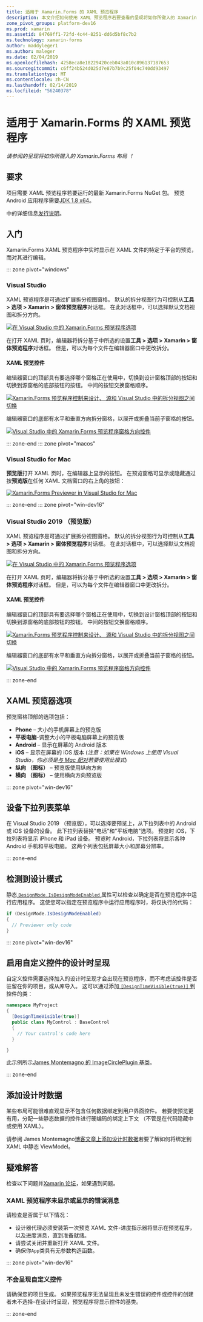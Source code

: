 ```yaml
---
title: 适用于 Xamarin.Forms 的 XAML 预览程序
description: 本文介绍如何使用 XAML 预览程序若要查看的呈现将如你所键入的 Xamarin.Forms 布局。 XAML 预览程序现已推出 Visual Studio 2017、 Visual Studio for Mac 和 Visual Studio 2019 （预览版）。
zone_pivot_groups: platform-dev16
ms.prod: xamarin
ms.assetid: 84769ff1-72fd-4c44-8251-dd6d5bf8c7b2
ms.technology: xamarin-forms
author: maddyleger1
ms.author: maleger
ms.date: 02/04/2019
ms.openlocfilehash: 4258eca8e18229420ceb043a010c896137187653
ms.sourcegitcommit: c6ff24b524d025d7e87b7b9c25f04c740dd93497
ms.translationtype: MT
ms.contentlocale: zh-CN
ms.lasthandoff: 02/14/2019
ms.locfileid: "56240378"
---
```

# <a name="xaml-previewer-for-xamarinforms"></a>适用于 Xamarin.Forms 的 XAML 预览程序

_请参阅的呈现将如你所键入的 Xamarin.Forms 布局 ！_

## <a name="requirements"></a>要求

项目需要 XAML 预览程序若要运行的最新 Xamarin.Forms NuGet 包。 预览 Android 应用程序需要[JDK 1.8 x64](http://www.oracle.com/technetwork/java/javase/downloads/jdk8-downloads-2133151.html)。

中的详细信息[发行说明](https://developer.xamarin.com/releases/studio/xamarin.studio_6.2/xamarin.studio_6.2/#Xamarin_Forms_Previewer)。

## <a name="getting-started"></a>入门

Xamarin.Forms XAML 预览程序中实时显示在 XAML 文件的特定于平台的预览，而对其进行编辑。

::: zone pivot="windows"

### <a name="visual-studio"></a>Visual Studio

XAML 预览程序是可通过扩展拆分视图窗格。 默认的拆分视图行为可控制从**工具 > 选项 > Xamarin > 窗体预览程序**对话框。 在此对话框中，可以选择默认文档视图和拆分方向。

[![在 Visual Studio 中的 Xamarin.Forms 预览程序选项](xaml-previewer-images/xamlp-options-vs-sm.png "选项在 Visual Studio 中的 Xamarin.Forms 预览程序")](xaml-previewer-images/xamlp-options-vs-lg.png#lightbox)

在打开 XAML 页时，编辑器将拆分基于中所选的设置**工具 > 选项 > Xamarin > 窗体预览程序**对话框。 但是，可以为每个文件在编辑器窗口中更改拆分。

#### <a name="xaml-preview-controls"></a>XAML 预览控件

编辑器窗口的顶部具有要选择哪个窗格正在使用中，切换到设计窗格顶部的按钮和切换到源窗格的底部按钮的按钮。 中间的按钮交换窗格顺序。

[![Xamarin.Forms 预览程序控制来设计、 源和 Visual Studio 中的拆分视图之间切换](xaml-previewer-images/xamlp-controls-splitview-vs-sm.png "Xamarin.Forms 预览程序控制来设计、 源和 Visual Studio 中的拆分视图之间切换")](xaml-previewer-images/xamlp-controls-splitview-vs-lg.png#lightbox)

编辑器窗口的底部有水平和垂直方向拆分窗格，以展开或折叠当前子窗格的按钮。

[![Visual Studio 中的 Xamarin.Forms 预览程序窗格方向控件](xaml-previewer-images/xamlp-controls-orientation-vs-sm.png "Visual Studio 中的 Xamarin.Forms 预览程序窗格方向控件")](xaml-previewer-images/xamlp-controls-orientation-vs-lg.png#lightbox)

::: zone-end
::: zone pivot="macos"

### <a name="visual-studio-for-mac"></a>Visual Studio for Mac

**预览版**打开 XAML 页时，在编辑器上显示的按钮。 在预览窗格可显示或隐藏通过按**预览版**在任何 XAML 文档窗口的右上角的按钮：

[![Xamarin.Forms Previewer in Visual Studio for Mac](xaml-previewer-images/xamlp-list-sml.png "Xamarin.Forms Previewer in Visual Studio for Mac")](xaml-previewer-images/xamlp-list.png#lightbox)

::: zone-end
::: zone pivot="win-dev16"

### <a name="visual-studio-2019-preview"></a>Visual Studio 2019 （预览版）

XAML 预览程序是可通过扩展拆分视图窗格。 默认的拆分视图行为可控制从**工具 > 选项 > Xamarin > 窗体预览程序**对话框。 在此对话框中，可以选择默认文档视图和拆分方向。

[![在 Visual Studio 中的 Xamarin.Forms 预览程序选项](xaml-previewer-images/xamlp-options-vs-sm.png "选项在 Visual Studio 中的 Xamarin.Forms 预览程序")](xaml-previewer-images/xamlp-options-vs-lg.png#lightbox)

在打开 XAML 页时，编辑器将拆分基于中所选的设置**工具 > 选项 > Xamarin > 窗体预览程序**对话框。 但是，可以为每个文件在编辑器窗口中更改拆分。

#### <a name="xaml-preview-controls"></a>XAML 预览控件

编辑器窗口的顶部具有要选择哪个窗格正在使用中，切换到设计窗格顶部的按钮和切换到源窗格的底部按钮的按钮。 中间的按钮交换窗格顺序。

[![Xamarin.Forms 预览程序控制来设计、 源和 Visual Studio 中的拆分视图之间切换](xaml-previewer-images/xamlp-controls-splitview-vs-sm.png "Xamarin.Forms 预览程序控制来设计、 源和 Visual Studio 中的拆分视图之间切换")](xaml-previewer-images/xamlp-controls-splitview-vs-lg.png#lightbox)

编辑器窗口的底部有水平和垂直方向拆分窗格，以展开或折叠当前子窗格的按钮。

[![Visual Studio 中的 Xamarin.Forms 预览程序窗格方向控件](xaml-previewer-images/xamlp-controls-orientation-vs-sm.png "Visual Studio 中的 Xamarin.Forms 预览程序窗格方向控件")](xaml-previewer-images/xamlp-controls-orientation-vs-lg.png#lightbox)

::: zone-end

## <a name="xaml-previewer-options"></a>XAML 预览器选项

预览窗格顶部的选项包括：

* **Phone** – 大小的手机屏幕上的预览版
* **平板电脑**-调整大小的平板电脑屏幕上的预览版
* **Android** – 显示在屏幕的 Android 版本
* **iOS** – 显示在屏幕的 iOS 版本 (*注意：如果在 Windows 上使用 Visual Studio，你必须是[与 Mac 配对](~/ios/get-started/installation/windows/connecting-to-mac/index.md)若要使用此模式*)
* **纵向 （图标）** – 预览版使用纵向方向
* **横向 （图标）** – 使用横向方向预览版

::: zone pivot="win-dev16"

## <a name="device-drop-down-menu"></a>设备下拉列表菜单

在 Visual Studio 2019 （预览版），可以选择要预览上，从下拉列表中的 Android 或 iOS 设备的设备。 此下拉列表替换"电话"和"平板电脑"选项。 预览时 iOS，下拉列表将显示 iPhone 和 iPad 设备。 预览时 Android，下拉列表将显示各种 Android 手机和平板电脑。 这两个列表包括屏幕大小和屏幕分辨率。

::: zone-end

## <a name="detect-design-mode"></a>检测到设计模式

静态[ `DesignMode.IsDesignModeEnabled` ](xref:Xamarin.Forms.DesignMode.IsDesignModeEnabled)属性可以检查以确定是否在预览程序中运行应用程序。 这使您可以指定在预览程序中运行应用程序时，将仅执行的代码：

```csharp
if (DesignMode.IsDesignModeEnabled)
{
  // Previewer only code  
}
```

::: zone pivot="win-dev16"

## <a name="enable-design-time-rendering-for-custom-controls"></a>启用自定义控件的设计时呈现

自定义控件需要选择加入的设计时呈现才会出现在预览程序，而不考虑该控件是否驻留在你的项目，或从库导入。 这可以通过添加[ `[DesignTimeVisible(true)]` ](xref:System.ComponentModel.DesignTimeVisibleAttribute)到控件的类：

```csharp
namespace MyProject
{
  [DesignTimeVisible(true)]
  public class MyControl : BaseControl
  {
    // Your control's code here
  }

}
```

此示例所示[James Montemagno 的 ImageCirclePlugin 基类](https://github.com/jamesmontemagno/ImageCirclePlugin/blob/master/src/ImageCircle/CircleImage.shared.cs)。

::: zone-end

## <a name="add-design-time-data"></a>添加设计时数据

某些布局可能很难直观显示不包含任何数据绑定到用户界面控件。 若要使预览更有用，分配一些静态数据的控件进行硬编码的绑定上下文 （不管是在代码隐藏中或使用 XAML）。

请参阅 James Montemagno[博客文章上添加设计时数据](http://motzcod.es/post/143702671962/xamarinforms-xaml-previewer-design-time-data)若要了解如何将绑定到 XAML 中静态 ViewModel。

## <a name="troubleshooting"></a>疑难解答

检查以下问题并[Xamarin 论坛](https://forums.xamarin.com/categories/xamarin-forms)，如果遇到问题。

### <a name="xaml-previewer-isnt-showing-or-shows-an-error"></a>XAML 预览程序未显示或显示的错误消息

请检查是否属于以下情况：

* 设计器代理必须安装第一次预览 XAML 文件-进度指示器将显示在预览程序，以及进度消息，直到准备就绪。
* 请尝试关闭并重新打开 XAML 文件。
* 确保你`App`类具有无参数构造函数。

::: zone pivot="win-dev16"

### <a name="custom-controls-arent-rendering"></a>不会呈现自定义控件

请确保您的项目生成。 如果预览程序无法呈现且未发生错误的控件或控件的创建者未不选择-在设计时呈现，预览程序将显示控件的基类。

::: zone-end
